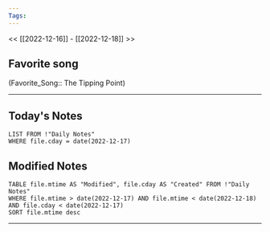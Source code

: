 ```yaml
---
Tags:
---
```

<< [[2022-12-16]] - [[2022-12-18]] >>
## Favorite song
(Favorite_Song:: The Tipping Point)
___
## Today's Notes
```dataview
LIST FROM !"Daily Notes"
WHERE file.cday = date(2022-12-17)
```
## Modified Notes
```dataview
TABLE file.mtime AS "Modified", file.cday AS "Created" FROM !"Daily Notes" 
WHERE file.mtime > date(2022-12-17) AND file.mtime < date(2022-12-18) AND file.cday < date(2022-12-17)
SORT file.mtime desc
```
___
